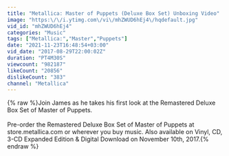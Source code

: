 ```yaml
---
title: "Metallica: Master of Puppets (Deluxe Box Set) Unboxing Video"
image: "https:\/\/i.ytimg.com\/vi\/mhZWUD6hEj4\/hqdefault.jpg"
vid_id: "mhZWUD6hEj4"
categories: "Music"
tags: ["Metallica:","Master","Puppets"]
date: "2021-11-23T16:48:54+03:00"
vid_date: "2017-08-29T22:00:02Z"
duration: "PT4M30S"
viewcount: "982187"
likeCount: "20856"
dislikeCount: "383"
channel: "Metallica"
---
```

{% raw %}Join James as he takes his first look at the Remastered Deluxe Box Set of Master of Puppets.<br /><br />Pre-order the Remastered Deluxe Box Set of Master of Puppets at store.metallica.com or wherever you buy music. Also available on Vinyl, CD, 3-CD Expanded Edition &amp; Digital Download on November 10th, 2017.{% endraw %}

